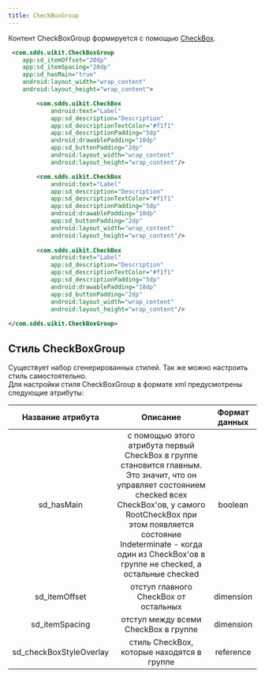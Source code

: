 ```yaml
---
title: CheckBoxGroup
---
```


Контент CheckBoxGroup формируется с помощью [CheckBox](CheckBoxUsage.md#checkbox).

```xml
 <com.sdds.uikit.CheckBoxGroup
    app:sd_itemOffset="20dp"
    app:sd_itemSpacing="20dp"
    app:sd_hasMain="true"
    android:layout_width="wrap_content"
    android:layout_height="wrap_content">

        <com.sdds.uikit.CheckBox
            android:text="Label"
            app:sd_description="Description"
            app:sd_descriptionTextColor="#f1f1"
            app:sd_descriptionPadding="5dp"
            android:drawablePadding="10dp"
            app:sd_buttonPadding="2dp"
            android:layout_width="wrap_content"
            android:layout_height="wrap_content"/>

        <com.sdds.uikit.CheckBox
            android:text="Label"
            app:sd_description="Description"
            app:sd_descriptionTextColor="#f1f1"
            app:sd_descriptionPadding="5dp"
            android:drawablePadding="10dp"
            app:sd_buttonPadding="2dp"
            android:layout_width="wrap_content"
            android:layout_height="wrap_content"/>
        
        <com.sdds.uikit.CheckBox
            android:text="Label"
            app:sd_description="Description"
            app:sd_descriptionTextColor="#f1f1"
            app:sd_descriptionPadding="5dp"
            android:drawablePadding="10dp"
            app:sd_buttonPadding="2dp"
            android:layout_width="wrap_content"
            android:layout_height="wrap_content"/>
        
</com.sdds.uikit.CheckBoxGroup>
```

## Стиль CheckBoxGroup

Существует набор сгенерированных стилей. Так же можно настроить стиль самостоятельно.  
Для настройки стиля CheckBoxGroup в формате xml предусмотрены следующие атрибуты:

|Название атрибута|Описание|Формат данных|
|:-:|:-:|:-:|
|sd_hasMain|с помощью этого атрибута первый CheckBox в группе становится главным. Это значит, что он управляет состоянием checked всех CheckBox'ов, у самого RootCheckBox при этом появляется состояние Indeterminate - когда один из CheckBox'ов в группе не checked, а остальные checked|boolean|
|sd_itemOffset|отступ главного CheckBox от остальных|dimension|
|sd_itemSpacing|отступ между всеми CheckBox в группе|dimension|
|sd_checkBoxStyleOverlay|стиль CheckBox, которые находятся в группе|reference|
